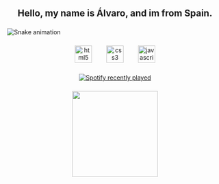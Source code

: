 <h2 align="center">Hello, my name is Álvaro, and im from Spain.</h2>

###

<img src="https://raw.githubusercontent.com/4imk16/4imk16/output/snake.svg" alt="Snake animation" />

###

<div align="center">
  <img src="https://skillicons.dev/icons?i=html" height="40" alt="html5 logo"  />
  <img width="26" />
  <img src="https://cdn.jsdelivr.net/gh/devicons/devicon/icons/css3/css3-original.svg" height="40" alt="css3 logo"  />
  <img width="26" />
  <img src="https://skillicons.dev/icons?i=js" height="40" alt="javascript logo"  />
</div>

###

<div align="center">
  <a href="https://open.spotify.com/user/im.marc">
    <img src="https://spotify-recently-played-readme.vercel.app/api?user=im.marc&count=10&unique=false" alt="Spotify recently played"  />
  </a>
</div>

###

<div align="center">
  <img height="200" src="https://carlop16.files.wordpress.com/2011/04/sensei3.png"  />
</div>

###
